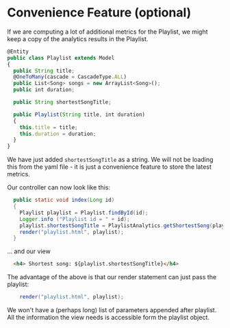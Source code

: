 # Convenience Feature (optional)

If we are computing a lot of additional metrics for the Playlist, we might keep a copy of the analytics results in the Playlist.

~~~javascript
@Entity
public class Playlist extends Model
{
  public String title;
  @OneToMany(cascade = CascadeType.ALL)
  public List<Song> songs = new ArrayList<Song>();
  public int duration;

  public String shortestSongTitle;

  public Playlist(String title, int duration)
  {
    this.title = title;
    this.duration = duration;
  }
}
~~~

We have just added `shortestSongTitle` as a string. We will not be loading this from the yaml file - it is just a convenience feature to store the latest metrics.

Our controller can now look like this:

~~~java
  public static void index(Long id)
  {
    Playlist playlist = Playlist.findById(id);
    Logger.info ("Playlist id = " + id);
    playlist.shortestSongTitle = PlaylistAnalytics.getShortestSong(playlist.songs).title;
    render("playlist.html", playlist);
  }
~~~

... and our view 

~~~html
  <h4> Shortest song: ${playlist.shortestSongTitle}</h4>
~~~

The advantage of the above is that our render statement can just pass the playlist:

~~~java
    render("playlist.html", playlist);
~~~

We won't have a (perhaps long) list of parameters appended after playlist. All the information the view needs is accessible form the playlist object.